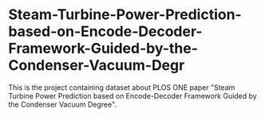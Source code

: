 # Steam-Turbine-Power-Prediction-based-on-Encode-Decoder-Framework-Guided-by-the-Condenser-Vacuum-Degr
This is the project containing dataset about PLOS ONE paper "Steam Turbine Power Prediction based on Encode-Decoder Framework Guided by the Condenser Vacuum Degree".
